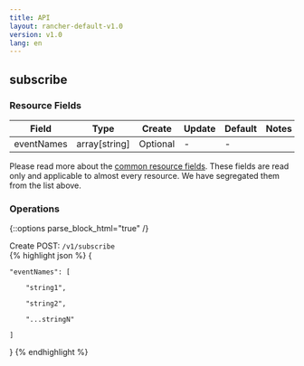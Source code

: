 ```yaml
---
title: API
layout: rancher-default-v1.0
version: v1.0
lang: en
---
```


## subscribe



### Resource Fields

Field | Type | Create | Update | Default | Notes
---|---|---|---|---|---
eventNames | array[string] | Optional | - | - | 


Please read more about the [common resource fields]({{site.baseurl}}/rancher/{{page.version}}/{{page.lang}}/api/common/). 
These fields are read only and applicable to almost every resource. We have segregated them from the list above.


### Operations
{::options parse_block_html="true" /}



<div class="action">
<span class="header">
Create
<span class="headerright">POST:  <code>/v1/subscribe</code></span></span>
<div class="action-contents">
{% highlight json %} 
{

	"eventNames": [

		"string1",

		"string2",

		"...stringN"

	]

} 
{% endhighlight %}
</div>
</div>










